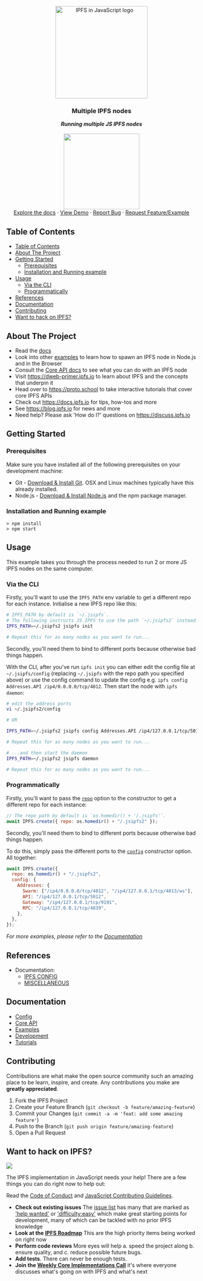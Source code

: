 <p align="center">
  <a href="https://js.ipfs.io" title="JS IPFS">
    <img src="https://ipfs.io/ipfs/Qme6KJdKcp85TYbLxuLV7oQzMiLremD7HMoXLZEmgo6Rnh/js-ipfs-sticker.png" alt="IPFS in JavaScript logo" width="244" />
  </a>
</p>

<h3 align="center"><b>Multiple IPFS nodes</b></h3>

<p align="center">
  <b><i>Running multiple JS IPFS nodes</i></b>
  <br />
  <br />
  <img src="https://raw.githubusercontent.com/jlord/forkngo/gh-pages/badges/cobalt.png" width="200">
  <br>
  <a href="https://github.com/ipfs/js-ipfs/tree/master/docs">Explore the docs</a>
  ·
  <a href="https://codesandbox.io/">View Demo</a>
  ·
  <a href="https://github.com/ipfs-examples/js-ipfs-examples/issues">Report Bug</a>
  ·
  <a href="https://github.com/ipfs-examples/js-ipfs-examples/issues">Request Feature/Example</a>
</p>

## Table of Contents

- [Table of Contents](#table-of-contents)
- [About The Project](#about-the-project)
- [Getting Started](#getting-started)
  - [Prerequisites](#prerequisites)
  - [Installation and Running example](#installation-and-running-example)
- [Usage](#usage)
  - [Via the CLI](#via-the-cli)
  - [Programmatically](#programmatically)
- [References](#references)
- [Documentation](#documentation)
- [Contributing](#contributing)
- [Want to hack on IPFS?](#want-to-hack-on-ipfs)

## About The Project

- Read the [docs](https://github.com/ipfs/js-ipfs/tree/master/docs)
- Look into other [examples](https://github.com/ipfs-examples/js-ipfs-examples) to learn how to spawn an IPFS node in Node.js and in the Browser
- Consult the [Core API docs](https://github.com/ipfs/js-ipfs/tree/master/docs/core-api) to see what you can do with an IPFS node
- Visit https://dweb-primer.ipfs.io to learn about IPFS and the concepts that underpin it
- Head over to https://proto.school to take interactive tutorials that cover core IPFS APIs
- Check out https://docs.ipfs.io for tips, how-tos and more
- See https://blog.ipfs.io for news and more
- Need help? Please ask 'How do I?' questions on https://discuss.ipfs.io

## Getting Started

### Prerequisites

Make sure you have installed all of the following prerequisites on your development machine:

- Git - [Download & Install Git](https://git-scm.com/downloads). OSX and Linux machines typically have this already installed.
- Node.js - [Download & Install Node.js](https://nodejs.org/en/download/) and the npm package manager.

### Installation and Running example

```console
> npm install
> npm start
```

## Usage

This example takes you through the process needed to run 2 or more JS IPFS nodes on the same computer.

### Via the CLI

Firstly, you'll want to use the `IPFS_PATH` env variable to get a different repo for each instance. Initialise a new IPFS repo like this:

```sh
# IPFS_PATH by default is `~/.jsipfs`.
# The following instructs JS IPFS to use the path `~/.jsipfs2` instead:
IPFS_PATH=~/.jsipfs2 jsipfs init

# Repeat this for as many nodes as you want to run...
```

Secondly, you'll need them to bind to different ports because otherwise bad things happen.

With the CLI, after you've run `ipfs init` you can either edit the config file at `~/.jsipfs/config` (replacing `~/.jsipfs` with the repo path you specified above) or use the config command to update the config e.g. `ipfs config Addresses.API /ip4/0.0.0.0/tcp/4012`. Then start the node with `ipfs daemon`:

```sh
# edit the address ports
vi ~/.jsipfs2/config

# OR

IPFS_PATH=~/.jsipfs2 jsipfs config Addresses.API /ip4/127.0.0.1/tcp/5012

# Repeat this for as many nodes as you want to run...
```

```sh
# ...and then start the daemon
IPFS_PATH=~/.jsipfs2 jsipfs daemon

# Repeat this for as many nodes as you want to run...
```

### Programmatically

Firstly, you'll want to pass the [`repo`](https://github.com/ipfs/js-ipfs#optionsrepo) option to the constructor to get a different repo for each instance:

```js
// The repo path by default is `os.homedir() + '/.jsipfs'`.
await IPFS.create({ repo: os.homedir() + "/.jsipfs2" });
```

Secondly, you'll need them to bind to different ports because otherwise bad things happen.

To do this, simply pass the different ports to the [`config`](https://github.com/ipfs/js-ipfs#optionsconfig) constructor option. All together:

```js
await IPFS.create({
  repo: os.homedir() + "/.jsipfs2",
  config: {
    Addresses: {
      Swarm: ["/ip4/0.0.0.0/tcp/4012", "/ip4/127.0.0.1/tcp/4013/ws"],
      API: "/ip4/127.0.0.1/tcp/5012",
      Gateway: "/ip4/127.0.0.1/tcp/9191",
      RPC: "/ip4/127.0.0.1/tcp/4839",
    },
  },
});
```

_For more examples, please refer to the [Documentation](#documentation)_

## References

- Documentation:
  - [IPFS CONFIG](https://github.com/ipfs/js-ipfs/blob/master/docs/CONFIG.md)
  - [MISCELLANEOUS](https://github.com/ipfs/js-ipfs/blob/master/docs/core-api/MISCELLANEOUS.md)

## Documentation

- [Config](https://docs.ipfs.io/)
- [Core API](https://github.com/ipfs/js-ipfs/tree/master/docs/core-api)
- [Examples](https://github.com/ipfs-examples/js-ipfs-examples)
- [Development](https://github.com/ipfs/js-ipfs/blob/master/docs/DEVELOPMENT.md)
- [Tutorials](https://proto.school)

## Contributing

Contributions are what make the open source community such an amazing place to be learn, inspire, and create. Any contributions you make are **greatly appreciated**.

1. Fork the IPFS Project
2. Create your Feature Branch (`git checkout -b feature/amazing-feature`)
3. Commit your Changes (`git commit -a -m 'feat: add some amazing feature'`)
4. Push to the Branch (`git push origin feature/amazing-feature`)
5. Open a Pull Request

## Want to hack on IPFS?

[![](https://cdn.rawgit.com/jbenet/contribute-ipfs-gif/master/img/contribute.gif)](https://github.com/ipfs/community/blob/master/CONTRIBUTING.md)

The IPFS implementation in JavaScript needs your help! There are a few things you can do right now to help out:

Read the [Code of Conduct](https://github.com/ipfs/community/blob/master/code-of-conduct.md) and [JavaScript Contributing Guidelines](https://github.com/ipfs/community/blob/master/CONTRIBUTING_JS.md).

- **Check out existing issues** The [issue list](https://github.com/ipfs/js-ipfs/issues) has many that are marked as ['help wanted'](https://github.com/ipfs/js-ipfs/issues?q=is%3Aissue+is%3Aopen+sort%3Aupdated-desc+label%3A%22help+wanted%22) or ['difficulty:easy'](https://github.com/ipfs/js-ipfs/issues?q=is%3Aissue+is%3Aopen+sort%3Aupdated-desc+label%3Adifficulty%3Aeasy) which make great starting points for development, many of which can be tackled with no prior IPFS knowledge
- **Look at the [IPFS Roadmap](https://github.com/ipfs/roadmap)** This are the high priority items being worked on right now
- **Perform code reviews** More eyes will help
  a. speed the project along
  b. ensure quality, and
  c. reduce possible future bugs.
- **Add tests**. There can never be enough tests.
- **Join the [Weekly Core Implementations Call](https://github.com/ipfs/team-mgmt/issues/992)** it's where everyone discusses what's going on with IPFS and what's next
